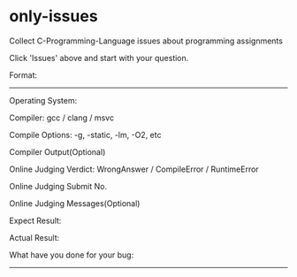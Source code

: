 # only-issues
Collect C-Programming-Language issues about programming assignments

Click 'Issues' above and start with your question.

Format:

---
Operating System:

Compiler: gcc / clang / msvc

Compile Options: -g, -static, -lm, -O2, etc

Compiler Output(Optional)

Online Judging Verdict: WrongAnswer / CompileError / RuntimeError

Online Judging Submit No.

Online Judging Messages(Optional)

Expect Result:

Actual Result:

What have you done for your bug:

---
